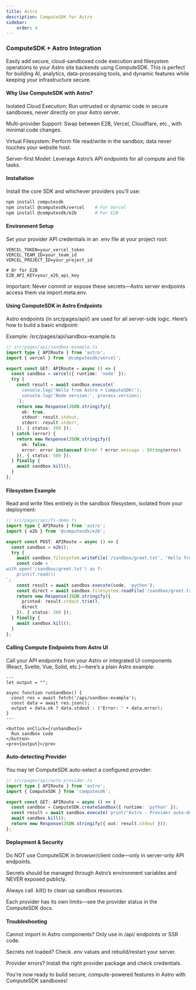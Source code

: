 ```yaml
---
title: Astro
description: ComputeSDK for Astro
sidebar:
    order: 4
---
```


### ComputeSDK + Astro Integration
Easily add secure, cloud-sandboxed code execution and filesystem operations to your Astro site backends using ComputeSDK. This is perfect for building AI, analytics, data-processing tools, and dynamic features while keeping your infrastructure secure.

#### Why Use ComputeSDK with Astro?
Isolated Cloud Execution: Run untrusted or dynamic code in secure sandboxes, never directly on your Astro server.

Multi-provider Support: Swap between E2B, Vercel, Cloudflare, etc., with minimal code changes.

Virtual Filesystem: Perform file read/write in the sandbox; data never touches your website host.

Server-first Model: Leverage Astro’s API endpoints for all compute and file tasks.

#### Installation
Install the core SDK and whichever providers you’ll use:

```bash
npm install computesdk
npm install @computesdk/vercel    # For Vercel
npm install @computesdk/e2b       # For E2B
```

#### Environment Setup
Set your provider API credentials in an .env file at your project root:

```text
VERCEL_TOKEN=your_vercel_token
VERCEL_TEAM_ID=your_team_id
VERCEL_PROJECT_ID=your_project_id

# Or for E2B
E2B_API_KEY=your_e2b_api_key
```
Important: Never commit or expose these secrets—Astro server endpoints access them via import.meta.env.

#### Using ComputeSDK in Astro Endpoints
Astro endpoints (in src/pages/api/) are used for all server-side logic. Here’s how to build a basic endpoint:

Example: /src/pages/api/sandbox-example.ts
```typescript
// src/pages/api/sandbox-example.ts
import type { APIRoute } from 'astro';
import { vercel } from '@computesdk/vercel';

export const GET: APIRoute = async () => {
  const sandbox = vercel({ runtime: 'node' });
  try {
    const result = await sandbox.execute(`
      console.log('Hello from Astro + ComputeSDK!');
      console.log('Node version:', process.version);
    `);
    return new Response(JSON.stringify({
      ok: true,
      stdout: result.stdout,
      stderr: result.stderr,
    }), { status: 200 });
  } catch (error) {
    return new Response(JSON.stringify({
      ok: false,
      error: error instanceof Error ? error.message : String(error)
    }), { status: 500 });
  } finally {
    await sandbox.kill();
  }
};
```

#### Filesystem Example
Read and write files entirely in the sandbox filesystem, isolated from your deployment:

```typescript
// src/pages/api/fs-demo.ts
import type { APIRoute } from 'astro';
import { e2b } from '@computesdk/e2b';

export const POST: APIRoute = async () => {
  const sandbox = e2b();
  try {
    await sandbox.filesystem.writeFile('/sandbox/greet.txt', 'Hello from Astro!');
    const code = `
with open('/sandbox/greet.txt') as f:
    print(f.read())
`;
    const result = await sandbox.execute(code, 'python');
    const direct = await sandbox.filesystem.readFile('/sandbox/greet.txt');
    return new Response(JSON.stringify({
      printed: result.stdout.trim(),
      direct
    }), { status: 200 });
  } finally {
    await sandbox.kill();
  }
};
```
#### Calling Compute Endpoints from Astro UI
Call your API endpoints from your Astro or integrated UI components (React, Svelte, Vue, Solid, etc.)—here’s a plain Astro example:

```text
---
let output = "";

async function runSandbox() {
  const res = await fetch('/api/sandbox-example');
  const data = await res.json();
  output = data.ok ? data.stdout : ('Error: ' + data.error);
}
---

<button onClick={runSandbox}>
  Run sandbox code
</button>
<pre>{output}</pre>
```

#### Auto-detecting Provider
You may let ComputeSDK auto-select a configured provider:

```typescript
// src/pages/api/auto-provider.ts
import type { APIRoute } from 'astro';
import { ComputeSDK } from 'computesdk';

export const GET: APIRoute = async () => {
  const sandbox = ComputeSDK.createSandbox({ runtime: 'python' });
  const result = await sandbox.execute('print("Astro - Provider auto-detected!")');
  await sandbox.kill();
  return new Response(JSON.stringify({ out: result.stdout }));
};
```

#### Deployment & Security
Do NOT use ComputeSDK in browser/client code—only in server-only API endpoints.

Secrets should be managed through Astro’s environment variables and NEVER exposed publicly.

Always call .kill() to clean up sandbox resources.

Each provider has its own limits—see the provider status in the ComputeSDK docs.

#### Troubleshooting
Cannot import in Astro components? Only use in /api/ endpoints or SSR code.

Secrets not loaded? Check .env values and rebuild/restart your server.

Provider errors? Install the right provider package and check credentials.


You’re now ready to build secure, compute-powered features in Astro with ComputeSDK sandboxes!